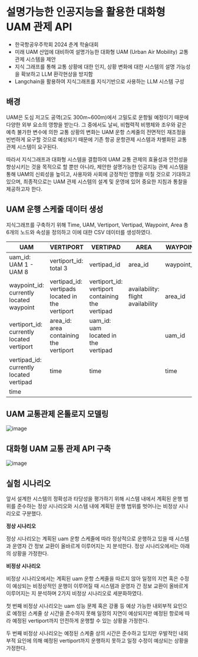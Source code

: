 설명가능한 인공지능을 활용한 대화형 UAM 관제 API
==============================================
* 한국항공우주학회 2024 춘계 학술대회
* 미래 UAM 산업에 대비하여 설명가능한 대화형 UAM (Urban Air Mobility) 교통 관제 시스템을 제안
* 지식 그래프를 통해 교통 상황에 대한 인지, 상황 변화에 대한 시스템의 설명 가능성을 확보하고 LLM 환각현상을 방지함
* Langchain을 활용하여 지식그래프를 지식기반으로 사용하는 LLM 시스템 구성

   


배경
-----
UAM은 도심 저고도 공역(고도 300m~600m)에서 고밀도로 운항될 예정이기 때문에 다양한 외부 요소의 영향을 받는다. 그 중에서도 날씨, 비협력적 비행체와 조우와 같은 예측 불가한 변수에 의한 교통 상황의 변화는 UAM 운항 스케줄의 전면적인 재조정을 빈번하게 요구할 것으로 예상되기 때문에 기존 항공 운항관제 시스템과 차별화된 교통 관제 시스템이 요구된다. 

따라서 지식그래프과 대화형 시스템을 결합하여 UAM 교통 관제의 효율성과 안전성을 향상시키는 것을 목적으로 할 뿐만 아니라, 제안한 설명가능한 인공지능 관제 시스템을 통해 UAM의 신뢰성을 높이고, 사용자와 사회에 긍정적인 영향을 미칠 것으로 기대하고 있으며, 최종적으로는 UAM 관제 시스템의 설계 및 운영에 있어 중요한 지침과 통찰을 제공하고자 한다.   


UAM 운행 스케줄 데이터 생성
--------------------------

지식그래프를 구축하기 위해 Time, UAM, Vertiport, Vertipad, Waypoint, Area 총 6개의 노드와 속성을 정의하고 이에 대한 CSV 데이터를 생성하였다.


| **UAM**                                   | **VERTIPORT**                                   | **VERTIPAD**                                    | **AREA**                          | **WAYPOINT** | **TIME** |
|-------------------------------------------|-------------------------------------------------|-------------------------------------------------|-----------------------------------|--------------|----------|
| uam_id: UAM 1 - UAM 8                     | vertiport_id: total 3                           | vertipad_id                                     | area_id                           | waypoint_id  | time     |
| waypoint_id: currently located waypoint   | vertipad_id: vertipads located in the vertiport | vertiport_id: vertiport containing the vertipad | availability: flight availability | area_id      |          |
| vertiport_id: currently located vertiport | area_id: area containing the vertiport          | uam_id: uam located in the vertipad             |                                   | uam_id       |          |
| vertipad_id: currently located vertipad   | time                                            | time                                            |                                   | time         |          |
| time                                      |                                                 |                                                 |                                   |              |          |    



UAM 교통관제 온톨로지 모델링
---------------------------
![image](https://github.com/dododadadada/Neo4j-GraphQA-for-UAM/assets/98035735/cf180e99-9b22-452b-8cdb-8bedfcdf804d)    



대화형 UAM 교통 관제 API 구축
-----------------------------
![image](https://github.com/dododadadada/Neo4j-GraphQA-for-UAM/assets/98035735/05f782b8-e56a-4956-b343-77543f26b344)    



실험 시나리오
---------------
앞서 설계한 시스템의 정확성과 타당성을 평가하기 위해 시스템 내에서 계획된 운행 범위를 준수하는 정상 시나리오와 시스템 내에 계획된 운행 범위를 벗어나는 비정상 시나리오로 구분했다. 

**정상 시나리오**

정상 시나리오는 계획된 uam 운항 스케줄에 따라 정상적으로 운행하고 있을 때 시스템과 운영자 간 정보 교환이 올바르게 이루어지는 지 분석한다. 정상 시나리오에서는 아래의 상황을 가정한다.


**비정상 시나리오**

비정상 시나리오에서는 계획된 uam 운항 스케줄을 따르지 않아 일정의 지연 혹은 수정이 예상되는 비정상적인 운행이 이루어질 때 시스템과 운영자 간 정보 교환이 올바르게 이루어지는 지 분석하며 2가지 비정상 시나리오로 세분화하였다.

첫 번째 비정상 시나리오는 uam 성능 문제 혹은 강풍 등 예상 가능한 내외부적 요인으로 예정된 스케줄 상 시간을 준수하지 못해 일정의 지연이 예상되지만 예정된 항로에 따라 예정된 vertiport까지 안전하게 운행할 수 있는 상황을 가정한다.

두 번째 비정상 시나리오는 예정된 스케줄 상의 시간은 준수하고 있지만 우발적인 내외부적 요인에 의해 예정된 vertiport까지 운행하지 못하고 일정 수정이 예상되는 상황을 가정한다.
